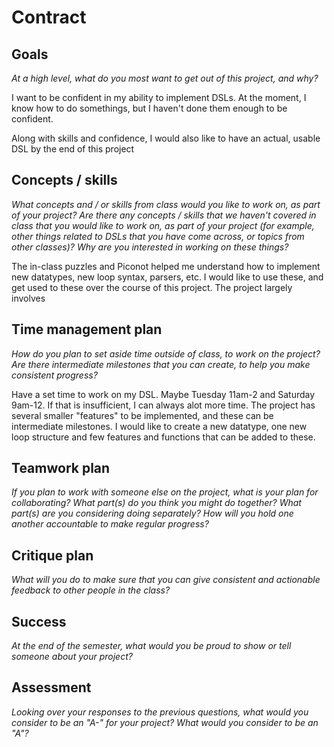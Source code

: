 # Contract

## Goals

_At a high level, what do you most want to get out of this project, and why?_

I want to be confident in my ability to implement DSLs. At the moment, I know how to do somethings, but I haven't done them enough to be confident. 

Along with skills and confidence, I would also like to have an actual, usable DSL by the end of this project 

## Concepts / skills

_What concepts and / or skills from class would you like to work on, as part of your
project? Are there any concepts / skills that we haven't covered in class that you would
like to work on, as part of your project (for example, other things related to DSLs that
you have come across, or topics from other classes)? Why are you interested in working on
these things?_

The in-class puzzles and Piconot helped me understand how to implement new datatypes, new loop syntax, parsers, etc. I would like to use these, and get used to these over the course of this project. The project largely involves 

## Time management plan

_How do you plan to set aside time outside of class, to work on the project? Are there
intermediate milestones that you can create, to help you make consistent progress?_

Have a set time to work on my DSL. Maybe Tuesday 11am-2 and Saturday 9am-12. If that is insufficient, I can always alot more time. The project has several smaller "features" to be implemented, and these can be intermediate milestones. I would like to create a new datatype, one new loop structure and few features and functions that can be added to these. 

## Teamwork plan

_If you plan to work with someone else on the project, what is your plan for
collaborating? What part(s) do you think you might do together? What part(s) are you
considering doing separately? How will you hold one another accountable to make regular
progress?_

## Critique plan

_What will you do to make sure that you can give consistent and actionable feedback to
other people in the class?_

## Success

_At the end of the semester, what would you be proud to show or tell someone about your
project?_

## Assessment

_Looking over your responses to the previous questions, what would you consider to be an
"A-" for your project? What would you consider to be an "A"?_
